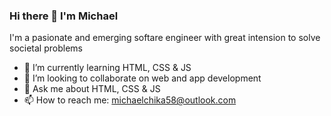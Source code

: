 ### Hi there 👋 I'm Michael
I'm a pasionate and emerging softare engineer with great intension to solve societal problems
- 🌱 I’m currently learning HTML, CSS & JS
- 👯 I’m looking to collaborate on web and app development
- 💬 Ask me about HTML, CSS & JS
- 📫 How to reach me: michaelchika58@outlook.com

<!--
**Generoustechnocrat/Generoustechnocrat** is a ✨ _special_ ✨ repository because its `README.md` (this file) appears on your GitHub profile.

Here are some ideas to get you started:

- 🔭 I’m currently working on ...
- 🌱 I’m currently learning ...
- 👯 I’m looking to collaborate on ...
- 🤔 I’m looking for help with ...
- 💬 Ask me about ...
- 📫 How to reach me: ...
- 😄 Pronouns: ...
- ⚡ Fun fact: ...
-->
